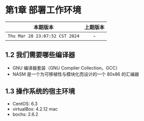 # 第1章 部署工作环境

|本期版本| 上期版本
|:---:|:---:
`Thu Mar 28 23:07:52 CST 2024` | -

## 1.2 我们需要哪些编译器

* GNU 编译器套装（GNU Compiler Collection，GCC）
* NASM 是一个为可移植性与模块化而设计的一个 80x86 的汇编器

## 1.3 操作系统的宿主环境

* CentOS: 6.3
* virtualBox: 4.2.12 mac
* bochs: 2.6.2
